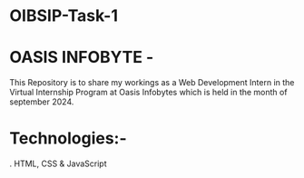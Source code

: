 # OIBSIP-Task-1
# OASIS INFOBYTE -
This Repository is to share my workings as a Web Development Intern in the Virtual Internship Program at Oasis Infobytes which is held in the month of september 2024.
# Technologies:-
. HTML, CSS & JavaScript
